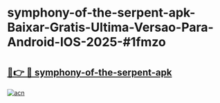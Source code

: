 # symphony-of-the-serpent-apk-Baixar-Gratis-Ultima-Versao-Para-Android-IOS-2025-#1fmzo

# <h2><a href="https://ainizakaria.my?title=symphony-of-the-serpent-apk&ref=22M">🔗👉 🔴 symphony-of-the-serpent-apk</a></h2>

[![acn](https://github.com/user-attachments/assets/0f9c940e-d8b0-45ae-aac7-cd30a18b3e1c)](https://ainizakaria.my?title=symphony-of-the-serpent-apk&ref=22M)

